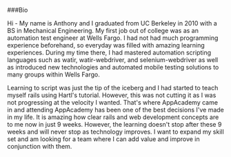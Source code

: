 ###Bio

Hi - My name is Anthony and I graduated from UC Berkeley in 2010 with a BS in Mechanical Engineering. My first job out of college was as an automation test engineer at Wells Fargo. I had not had much programming experience beforehand, so everyday was filled with amazing learning experiences. During my time there, I had mastered automation scripting languages such as watir, watir-webdriver, and selenium-webdriver as well as introduced new technologies and automated mobile testing solutions to many groups within Wells Fargo.

Learning to script was just the tip of the iceberg and I had started to teach myself rails using Hartl's tutorial. However, this was not cutting it as I was not progressing at the velocity I wanted. That's where AppAcademy came in and attending AppAcademy has been one of the best decisions I've made in my life. It is amazing how clear rails and web development concepts are to me now in just 9 weeks. 
However, the learning doesn't stop after these 9 weeks and will never stop as technology improves. I want to expand my skill set and am looking for a team where I can add value and improve in conjunction with them.
